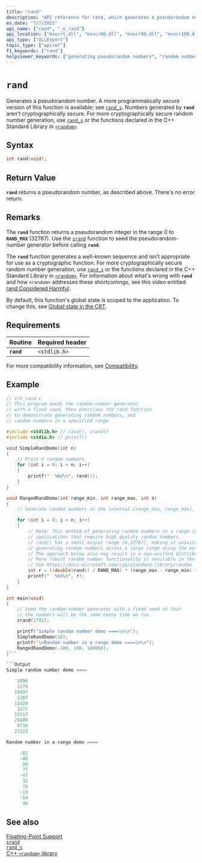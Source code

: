 ```yaml
---
title: "rand"
description: "API reference for rand, which generates a pseudorandom number by using a well-known and fully reproducible algorithm."
ms.date: "7/7/2021"
api_name: ["rand", "_o_rand"]
api_location: ["msvcrt.dll", "msvcr80.dll", "msvcr90.dll", "msvcr100.dll", "msvcr100_clr0400.dll", "msvcr110.dll", "msvcr110_clr0400.dll", "msvcr120.dll", "msvcr120_clr0400.dll", "ucrtbase.dll", "api-ms-win-crt-utility-l1-1-0.dll", "ntoskrnl.exe", "api-ms-win-crt-private-l1-1-0.dll"]
api_type: ["DLLExport"]
topic_type: ["apiref"]
f1_keywords: ["rand"]
helpviewer_keywords: ["generating pseudorandom numbers", "random numbers, generating", "numbers, pseudorandom", "rand function", "pseudorandom numbers", "numbers, generating pseudorandom"]
---
```

# `rand`

Generates a pseudorandom number. A more programmatically secure version of this function is available; see [`rand_s`](rand-s.md). Numbers generated by **`rand`** aren't cryptographically secure. For more cryptographically secure random number generation, use [`rand_s`](rand-s.md) or the functions declared in the C++ Standard Library in [`<random>`](../../standard-library/random.md).

## Syntax

```C
int rand(void);
```

## Return Value

**`rand`** returns a pseudorandom number, as described above. There's no error return.

## Remarks

The **`rand`** function returns a pseudorandom integer in the range 0 to **`RAND_MAX`** (32767). Use the [`srand`](srand.md) function to seed the pseudorandom-number generator before calling **`rand`**.

The **`rand`** function generates a well-known sequence and isn't appropriate for use as a cryptographic function. For more cryptographically secure random number generation, use [`rand_s`](rand-s.md) or the functions declared in the C++ Standard Library in [`<random>`](../../standard-library/random.md). For information about what's wrong with **`rand`** and how `<random>` addresses these shortcomings, see this video entitled [rand Considered Harmful](https://channel9.msdn.com/Events/GoingNative/2013/rand-Considered-Harmful).

By default, this function's global state is scoped to the application. To change this, see [Global state in the CRT](../global-state.md).

## Requirements

|Routine|Required header|
|-------------|---------------------|
|**`rand`**|`<stdlib.h>`|

For more compatibility information, see [Compatibility](../../c-runtime-library/compatibility.md).

## Example

```C
// crt_rand.c
// This program seeds the random-number generator
// with a fixed seed, then exercises the rand function
// to demonstrate generating random numbers, and
// random numbers in a specified range.

#include <stdlib.h> // rand(), srand()
#include <stdio.h> // printf()

void SimpleRandDemo(int n)
{
    // Print n random numbers.
    for (int i = 0; i < n; i++)
    {
        printf("  %6d\n", rand());
    }
}

void RangedRandDemo(int range_min, int range_max, int n)
{
    // Generate random numbers in the interval [range_min, range_max], inclusive.

    for (int i = 0; i < n; i++)
    {
        // Note: This method of generating random numbers in a range isn't suitable for
        // applications that require high quality random numbers.
        // rand() has a small output range [0,32767], making it unsuitable for
        // generating random numbers across a large range using the method below.
        // The approach below also may result in a non-uniform distribution.
        // More robust random number functionality is available in the C++ <random> header.
        // See https://docs.microsoft.com/cpp/standard-library/random
        int r = ((double)rand() / RAND_MAX) * (range_max - range_min) + range_min;
        printf("  %6d\n", r);
    }
}

int main(void)
{
    // Seed the random-number generator with a fixed seed so that
    // the numbers will be the same every time we run.
    srand(1792);

    printf("Simple random number demo ====\n\n");
    SimpleRandDemo(10);
    printf("\nRandom number in a range demo ====\n\n");
    RangedRandDemo(-100, 100, 100000);
}```

```Output
Simple random number demo ====

    5890
    1279
   19497
    1207
   11420
    3377
   15317
   29489
    9716
   23323

Random number in a range demo ====

     -82
     -46
      50
      77
     -47
      32
      76
     -13
     -58
      90
```

## See also

[Floating-Point Support](../../c-runtime-library/floating-point-support.md)\
[`srand`](srand.md)\
[`rand_s`](rand-s.md)\
[C++ `<random>` library](../../standard-library/random.md)
